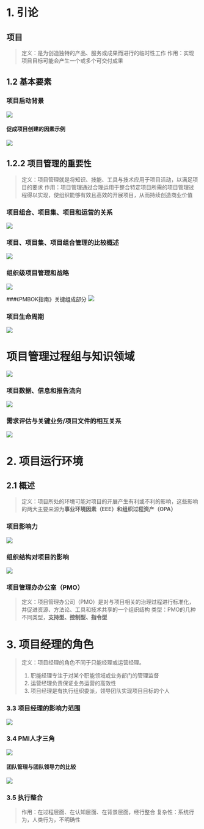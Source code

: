 # 1. 引论
## 项目
>定义：是为创造独特的产品、服务或成果而进行的临时性工作
>作用：实现项目目标可能会产生一个或多个可交付成果


## 1.2 基本要素
### 项目启动背景
![](media/15209314106834.jpg)

#### 促成项目创建的因素示例
![](media/15222898782061.jpg)

## 1.2.2 项目管理的重要性
>定义：项目管理就是将知识、技能、工具与技术应用于项目活动，以满足项目的要求
>作用：项目管理通过合理运用于整合特定项目所需的项目管理过程得以实现，使组织能够有效且高效的开展项目，从而持续创造商业价值


### 项目组合、项目集、项目和运营的关系
![](media/15209314992382.jpg)

### 项目、项目集、项目组合管理的比较概述
![](media/15209316099605.jpg)

### 组织级项目管理和战略
![](media/15209322868163.jpg)

###《PMBOK指南》关键组成部分
![](media/15209325049977.jpg)

### 项目生命周期
![](media/15209325487659.jpg)

#  项目管理过程组与知识领域
![](media/15209330142285.jpg)

### 项目数据、信息和报告流向
![](media/15209331067736.jpg)

### 需求评估与关键业务/项目文件的相互关系
![](media/15209962227253.jpg)

# 2. 项目运行环境
## 2.1 概述
> 定义：项目所处的环境可能对项目的开展产生有利或不利的影响，这些影响的两大主要来源为**事业环境因素（EEE）和组织过程资产（OPA）**

### 项目影响力  
![](media/15209966749923.jpg)


### 组织结构对项目的影响
![](media/15209974081281.jpg)

### 项目管理办办公室（PMO）
>定义：项目管理办公司（PMO）是对与项目相关的治理过程进行标准化，并促进资源、方法论、工具和技术共享的一个组织结构
>类型：PMO的几种不同类型，**支持型、控制型、指令型**



# 3. 项目经理的角色
>定义：项目经理的角色不同于只能经理或运营经理。
>1. 职能经理专注于对某个职能领域或业务部门的管理监督
>2. 运营经理负责保证业务运营的高效性
>3. 项目经理是有执行组织委派，领导团队实现项目目标的个人

### 3.3 项目经理的影响力范围
![](media/15209980858516.jpg)

### 3.4 PMI人才三角
![](media/15210010646063.jpg)

#### 团队管理与团队领导力的比较
![](media/15210962656848.jpg)



### 3.5 执行整合
>作用：在过程层面、在认知层面、在背景层面，经行整合
>复杂性：系统行为，人类行为，不明确性

